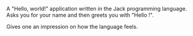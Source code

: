 A "Hello, world!" application written in the Jack programming language. Asks you for your name and then greets you with "Hello <name>!".

Gives one an impression on how the language feels.
